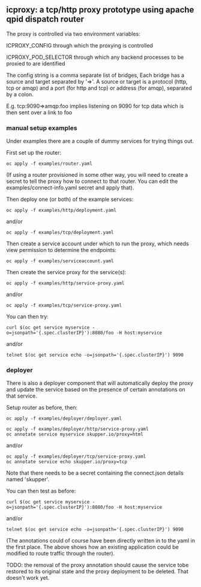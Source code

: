 ## icproxy: a tcp/http proxy prototype using apache qpid dispatch router

The proxy is controlled via two environment variables:

ICPROXY_CONFIG through which the proxying is controlled

ICPROXY_POD_SELECTOR through which any backend processes to be proxied
to are identified

The config string is a comma separate list of bridges, Each bridge has
a source and target separated by '=>'. A source or target is a protocol (http, tcp or
amqp) and a port (for http and tcp) or address (for amqp), separated
by a colon.

E.g. tcp:9090=>amqp:foo implies listening on 9090 for tcp data which
is then sent over a link to foo

### manual setup examples

Under examples there are a couple of dummy services for trying things out.

First set up the router:

```
oc apply -f examples/router.yaml
```

(If using a router provisioned in some other way, you will need to
create a secret to tell the proxy how to connect to that router. You
can edit the examples/connect-info.yaml secret and apply that).

Then deploy one (or both) of the example services:

```
oc apply -f examples/http/deployment.yaml
```
and/or
```
oc apply -f examples/tcp/deployment.yaml
```

Then create a service account under which to run the proxy, which
needs view permission to determine the endpoints:

```
oc apply -f examples/serviceaccount.yaml
```

Then create the service proxy for the service(s):

```
oc apply -f examples/http/service-proxy.yaml
```
and/or
```
oc apply -f examples/tcp/service-proxy.yaml
```

You can then try:

```
curl $(oc get service myservice -o=jsonpath='{.spec.clusterIP}'):8080/foo -H host:myservice
```
and/or
```
telnet $(oc get service echo -o=jsonpath='{.spec.clusterIP}') 9090
```

### deployer

There is also a deployer component that will automatically deploy the
proxy and update the service based on the presence of certain
annotations on that service.

Setup router as before, then:

```
oc apply -f examples/deployer/deployer.yaml
```

```
oc apply -f examples/deployer/http/service-proxy.yaml
oc annotate service myservice skupper.io/proxy=html
```

and/or

```
oc apply -f examples/deployer/tcp/service-proxy.yaml
oc annotate service echo skupper.io/proxy=tcp
```

Note that there needs to be a secret containing the connect.json
details named 'skupper'.

You can then test as before:

```
curl $(oc get service myservice -o=jsonpath='{.spec.clusterIP}'):8080/foo -H host:myservice
```
and/or
```
telnet $(oc get service echo -o=jsonpath='{.spec.clusterIP}') 9090
```

(The annotations could of course have been directly written in to the
yaml in the first place. The above shows how an existing application
could be modified to route traffic through the router).

TODO: the removal of the proxy annotation should cause the service
tobe restored to its original state and the proxy deployment to be
deleted. That doesn't work yet.
